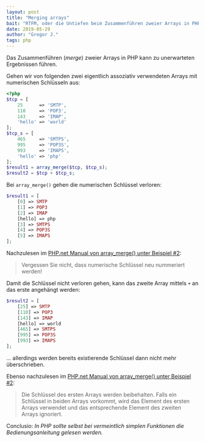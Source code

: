 ```yaml
---
layout: post
title: "Merging arrays"
bait: "RTFM, oder die Untiefen beim Zusammenführen zweier Arrays in PHP erklärt."
date: 2019-05-29
author: "Gregor J."
tags: php
---
```


Das Zusammenführen (_merge_) zweier Arrays in PHP kann zu unerwarteten Ergebnissen führen.

Gehen wir von folgenden zwei eigentlich assoziativ verwendeten Arrays mit numerischen Schlüsseln aus:
```php
<?php
$tcp = [
    25      => 'SMTP',
    110     => 'POP3',
    143     => 'IMAP',
    'hello' => 'world'
];
$tcp_s = [
    465     => 'SMTPS',
    995     => 'POP3S',
    993     => 'IMAPS',
    'hello' => 'php'
];
$result1 = array_merge($tcp, $tcp_s);
$result2 = $tcp + $tcp_s;
```

Bei `array_merge()` gehen die numerischen Schlüssel verloren:
```php
$result1 = [
    [0] => SMTP
    [1] => POP3
    [2] => IMAP
    [hello] => php
    [3] => SMTPS
    [4] => POP3S
    [5] => IMAPS
];
```
Nachzulesen im [PHP.net Manual von array_merge() unter Beispiel #2][array_merge]:

> Vergessen Sie nicht, dass numerische Schlüssel neu nummeriert werden! 

Damit die Schlüssel nicht verloren gehen, kann das zweite Array mittels `+` an das erste angehängt werden:
```php
$result2 = [
    [25] => SMTP
    [110] => POP3
    [143] => IMAP
    [hello] => world
    [465] => SMTPS
    [995] => POP3S
    [993] => IMAPS
];
```

... allerdings werden bereits existierende Schlüssel dann nicht mehr überschrieben.

Ebenso nachzulesen im [PHP.net Manual von array_merge() unter Beispiel #2][array_merge]:

> Die Schlüssel des ersten Arrays werden beibehalten. Falls ein Schlüssel in beiden Arrays vorkommt, wird das Element des ersten Arrays verwendet und das entsprechende Element des zweiten Arrays ignoriert.

Conclusio: _In PHP sollte selbst bei vermeintlich simplen Funktionen die Bedienungsanleitung gelesen werden._

[array_merge]: https://www.php.net/manual/de/function.array-merge.php#example-6208 "PHP: array_merge - Manual"
